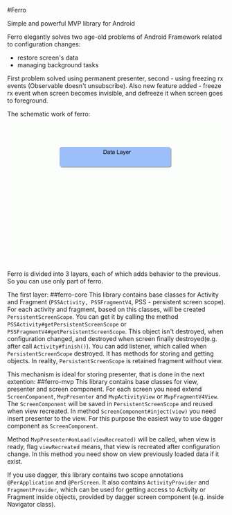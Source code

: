 #Ferro

Simple and powerful MVP library for Android 

Ferro elegantly solves two age-old problems of Android Framework related to configuration changes:
* restore screen's data
* managing background tasks

First problem solved using permanent presenter, second - using freezing rx events (Observable doesn't unsubscribe).
Also new feature added - freeze rx event when screen becomes invisible, and defreeze it when screen goes to foreground.

The schematic work of ferro:

![SchematicImage](ferro.gif)

Ferro is divided into 3 layers, each of which adds behavior to the previous. So you can use only part of ferro.

The first layer:
##ferro-core
This library contains base classes for Activity and Fragment (`PSSActivity, PSSFragmentV4`, PSS - persistent screen scope). For each activity and fragment, based on this classes, will be created `PersistentScreenScope`.  You can get it by calling the method `PSSActivity#getPersistentScreenScope` or `PSSFragmentV4#getPersistentScreenScope`. This object isn't destroyed, when configuration changed, and destroyed when screen finally destroyed(e.g. after call `Activity#finish()`). You can add listener, which called when `PersistentScreenScope` destroyed. It has methods for storing and getting objects.
In reality, `PersistentScreenScope` is retained fragment without view.

This mechanism is ideal for storing presenter, that is done in the next extention:
##ferro-mvp
This library contains base classes for view, presenter and screen component. For each screen you need extend `ScreenComponent`, `MvpPresenter` and `MvpActivityView` or `MvpFragmentV4View`. The `ScreenComponent` will be saved in `PersistentScreenScope` and reused when view recreated.
In method `ScreenComponent#inject(view)` you need insert presenter to the view. For this purpose the easiest way to use dagger component as `ScreenComponent`. 

Method `MvpPresenter#onLoad(viewRecreated)` will be called, when view is ready, flag `viewRecreated` means, that view is recreated after configuration change. In this method you need show on view previously loaded data if it exist.

If you use dagger, this library contains two scope annotations `@PerApplication` and `@PerScreen`. It also contains `ActivityProvider` and `FragmentProvider`, which can be used for getting access to Activity or Fragment inside objects, provided by dagger screen component (e.g. inside Navigator class).



